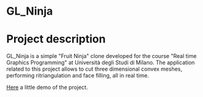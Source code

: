 # GL_Ninja

# Project description

GL_Ninja is a simple "Fruit Ninja" clone developed for the course "Real time Graphics Programming" at Università degli Studi di Milano.
The application related to this project allows to cut three dimensional convex meshes, performing ritriangulation and
face filling, all in real time.

[Here](https://www.youtube.com/watch?v=IloNGvg8TZI) a little demo of the project.
